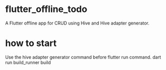 # flutter_offline_todo

A Flutter offline app for CRUD using Hive and Hive adapter generator.

# how to start 
Use the hive adapter generator command before flutter run command. 
dart run build_runner build
